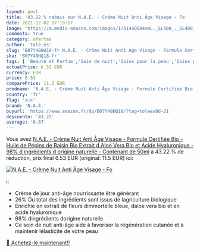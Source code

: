 ```yaml
---
layout: post
title: '43.22 % rabais sur N.A.E. - Crème Nuit Anti Âge Visage - Fo'
date: 2021-12-02 17:19:17
image: 'https://m.media-amazon.com/images/I/514aQ5A4vmL._SL500_._SL400_.jpg'
comments: true
category: ofertas
author: 'tole.es'
slug: 'B07Y48NQ18-fr N.A.E. - Crème Nuit Anti Âge Visage - Formule Certifiée...'
sku: 'B07Y48NQ18-fr'
tags: [ 'Beauté et Parfum','Soin de nuit','Soins pour la peau','Soins pour le visage','Soins visage hydratants','n.a.e.', ]
actualPrice: 6.53 EUR
currency: EUR
price: 6.53
comparePrice: 11.5 EUR
prodname: 'N.A.E. - Crème Nuit Anti Âge Visage - Formule Certifiée Bio - Huile de Pépins de Raisin Bio  Extrait d Aloe Vera Bio et Acide Hyaluronique - 98% d ingrédients d origine naturelle - Contenant de 50ml'
country: 'fr'
flag: '🇫🇷'
brand: 'N.A.E.'
buyurl: 'https://www.amazon.fr/dp/B07Y48NQ18/?tag=tolees0d-21'
descuento: '43.22'
average: '6.67'
---
```


Vous avez [N.A.E. - Crème Nuit Anti Âge Visage - Formule Certifiée Bio - Huile de Pépins de Raisin Bio  Extrait d Aloe Vera Bio et Acide Hyaluronique - 98% d ingrédients d origine naturelle - Contenant de 50ml](https://www.amazon.fr/dp/B07Y48NQ18/?tag=tolees0d-21)  à  43.22 % de réduction, prix final  6.53 EUR (original: 11.5 EUR) ici:

[![N.A.E. - Crème Nuit Anti Âge Visage - Fo](https://m.media-amazon.com/images/I/514aQ5A4vmL._SL500_._SL400_.jpg)](https://www.amazon.fr/dp/B07Y48NQ18/?tag=tolees0d-21)

ℹ️:

- Crème de jour anti-âge nourrissante être générant
- 26% Du total des ingrédients sont issus de lagriculture biologique
- Enrichie en extrait de fleurs dimmortelle bleue, daloe vera bio et en acide hyaluronique
- 98% dingrédients dorigine naturelle
- Ce soin de nuit anti-âge aide à favoriser la régénération cutanée et à maintenir lélasticité de votre peau

[🛒 Achetez-le maintenant!!](https://www.amazon.fr/dp/B07Y48NQ18/?tag=tolees0d-21)
